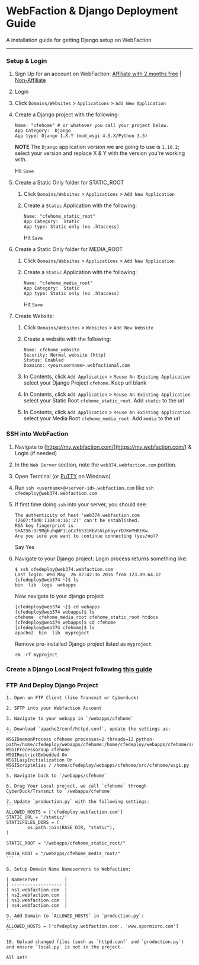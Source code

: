 # WebFaction & Django Deployment Guide

A installation guide for getting Django setup on WebFaction

----------

### Setup & Login
1. Sign Up for an account on WebFaction: [Affiliate with 2 months free](http://kirr.co/snbpyg/) | [Non-Affiliate](http://www.kirr.co/a6vcnl/)

2. Login

3. Click `Domains/Websites` > `Applications` > `Add New Application`

4. Create a Django project with the following:
    ```
    Name: "cfehome" # or whatever you call your project below.
    App Category:  Django
    App type: Django 1.X.Y (mod_wsgi 4.5.X/Python 3.5)
    ```
    **NOTE** The `Django` application version we are going to use is `1.10.2`; select your version and replace X & Y with the version you're working with.

    Hit `Save`

5. Create a Static Only folder for STATIC_ROOT
    1. Click `Domains/Websites` > `Applications` > `Add New Application`

    2. Create a `Static` Application with the following:
        ```
        Name: "cfehome_static_root"
        App Category:  Static
        App type: Static only (no .htaccess)
        ```

        Hit `Save`


6. Create a Static Only folder for MEDIA_ROOT
    1. Click `Domains/Websites` > `Applications` > `Add New Application`

    2. Create a `Static` Application with the following:
        ```
        Name: "cfehome_media_root" 
        App Category:  Static
        App type: Static only (no .htaccess)
        ```

        Hit `Save`


7. Create Website:
    1. Click `Domains/Websites` > `Websites` > `Add New Website`

    2. Create a website with the following:

        ```
        Name: cfehome_website
        Security: Normal website (http)
        Status: Enabled
        Domains: <yourusername>.webfactional.com

    3. In Contents, click `Add Application` > `Reuse An Existing Application` select your Django Project `cfehome`. Keep url blank

    4. In Contents, click `Add Application` > `Reuse An Existing Application` select your Static Root `cfehome_static_root`. Add `static` to the url

    5. In Contents, click `Add Application` > `Reuse An Existing Application` select your Media Root `cfehome_media_root`. Add `media` to the url


### SSH into WebFaction

1. Navigate to [https://my.webfaction.com/](https://my.webfaction.com/) & Login (if needed) 

2. In the `Web Server` section, note the `web374.webfaction.com` portion.

3. Open Terminal (or [PuTTY](http://www.putty.org/) on Windows)

4. Run `ssh <username>@<server-id>.webfaction.com` like `ssh cfedeploy@web374.webfaction.com`

5. If first time doing `ssh` into your server, you should see:
    ```
    The authenticity of host 'web374.webfaction.com (2607:f0d0:1104:4:16::2)' can't be established.
    RSA key fingerprint is SHA256:Dc9MghuhqWF1LoCzf6S31KbVSkLphayrrD7KmYHREKw.
    Are you sure you want to continue connecting (yes/no)? 
    ```
    Say Yes

6. Navigate to your Django project:
    Login process returns something like:
    ```
    $ ssh cfedeploy@web374.webfaction.com
    Last login: Wed May  26 02:42:36 2016 from 123.09.64.12
    [cfedeploy@web374 ~]$ ls
    bin  lib  logs  webapps
    ```
    Now navigate to your django project

    ```
    [cfedeploy@web374 ~]$ cd webapps
    [cfedeploy@web374 webapps]$ ls
    cfehome  cfehome_media_root cfehome_static_root htdocs
    [cfedeploy@web374 webapps]$ cd cfehome
    [cfedeploy@web374 cfehome]$ ls
    apache2  bin  lib  myproject
    ```

    Remove pre-installed Django project listed as `myproject`:

    ```
    rm -rf myproject
    ```

### Create a Django Local Project following [this guide](./Create_a_Local_Django_Project.md)

### FTP And Deploy Django Project
    1. Open an FTP Client (like Transmit or Cyberduck)
    
    2. SFTP into your Webfaction Account
    
    3. Navigate to your webapp in `/webapps/cfehome`
    
    4. Download `apache2/conf/httpd.conf`, update the settings as:
    ```
    WSGIDaemonProcess cfehome processes=2 threads=12 python-path=/home/cfedeploy/webapps/cfehome:/home/cfedeploy/webapps/cfehome/src:/home/cfedeploy/webapps/cfehome/lib/python3.5
    WSGIProcessGroup cfehome
    WSGIRestrictEmbedded On
    WSGILazyInitialization On
    WSGIScriptAlias / /home/cfedeploy/webapps/cfehome/src/cfehome/wsgi.py
    ```
    5. Navigate back to `/webapps/cfehome`
    
    6. Drag Your Local project, we call `cfehome` through CyberDuck/Transmit to `/webapps/cfehome`
    
    7. Update `production.py` with the following settings:
    ```
    ALLOWED_HOSTS = ['cfedeploy.webfaction.com']
    STATIC_URL = '/static/'
    STATICFILES_DIRS = (
            os.path.join(BASE_DIR, "static"),
    )

    STATIC_ROOT = "/webapps/cfehome_static_root/"

    MEDIA_ROOT = "/webapps/cfehome_media_root/"
    ```
    
    8. Setup Domain Name Nameservers to Webfaction:

    | Nameserver          | 
    | ------------------- |
    | ns1.webfaction.com  |
    | ns2.webfaction.com  | 
    | ns3.webfaction.com  | 
    | ns4.webfaction.com  | 
    
    9. Add Domain to `ALLOWED_HOSTS` in `production.py`:
    ```
    ALLOWED_HOSTS = ['cfedeploy.webfaction.com', 'www.spormicro.com']
    ```
    
    10. Upload changed files (such as `httpd.conf` and `production.py`) and ensure `local.py` is not in the project.
    
    All set!
